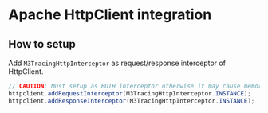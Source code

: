 # Apache HttpClient integration

## How to setup

Add `M3TracingHttpInterceptor` as request/response interceptor of HttpClient.

```java
// CAUTION: Must setup as BOTH interceptor otherwise it may cause memory leak.
httpclient.addRequestInterceptor(M3TracingHttpInterceptor.INSTANCE);
httpclient.addResponseInterceptor(M3TracingHttpInterceptor.INSTANCE);
```
